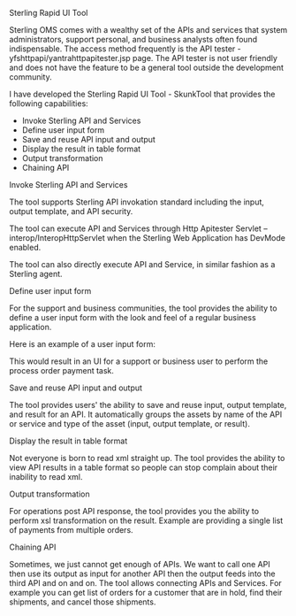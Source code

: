 Sterling Rapid UI Tool

Sterling OMS comes with a wealthy set of the APIs and services that system administrators, support personal, and business analysts often found indispensable. The access method frequently is the API tester - yfshttpapi/yantrahttpapitester.jsp page. The API tester is not user friendly and does not have the feature to be a general tool outside the development community.

I have developed the Sterling Rapid UI Tool - SkunkTool that provides the following capabilities:

* Invoke Sterling API and Services 
* Define user input form
* Save and reuse API input  and output
* Display the result in table format
* Output transformation
* Chaining API

Invoke Sterling API and Services 

The tool supports Sterling API invokation standard including the input, output template, and API security.

The tool can execute API and Services through Http Apitester Servlet – interop/InteropHttpServlet when the Sterling Web Application has DevMode enabled. 

The tool can also directly execute API and Service, in similar fashion as a Sterling agent.
 
Define user input form

For the support and business communities, the tool provides the ability to define a user input form with the look and feel of a regular business application. 

Here is an example of a user input form: 

<InputUI> 
  <Field Type="List" Name="EnterpriseCode" Label="Enterprise:" Default="Aurora">
      <Item Label="Aurora E Site" Value="Aurora" />
      <Item Label="BIGCO BD" Value="BIGCO_BD" />
      <Item Label="BIGCO" Value="BIGCO" />
   </Field>
  <Field Type="String" Size="24" Name="OrderNo" Label="Order Number:" />
   <Field Type="List" Name="DocumentType" Label="Document Type:" Default="0001">
      <Item Label="Sales Order" Value="0001" />
      <Item Label="Reture Order" Value="0003" />
   </Field>
   <Field Type="Boolean" Name="IgnoreCollectionDate" Label="Ignore Colleciton Date:" Default="true" />
   <Field Type="Boolean" Name="IgnoreTransactionDependencies" Label="Ignore Transaction Dep:" Default="true" />
</InputUI>
This would result in an UI for a support or business user to perform the process order payment task.


Save and reuse API input and output

The tool provides users' the ability to save and reuse input, output template, and result for an API. It automatically groups the assets by name of the API or service and type of the asset (input, output template, or result).




Display the result in table format

Not everyone is born to read xml straight up. The tool provides the ability to view API results in a table format so people can stop complain about their inability to read xml.


Output transformation

For operations post API response, the tool provides you the ability to perform xsl transformation on the result. Example are providing a single list of payments from multiple orders. 

Chaining API

Sometimes, we just cannot get enough of APIs. We want to call one API then use its output as input for another API then the output feeds into the third API and on and on. The tool allows connecting APIs and Services. For example you can get list of orders for a customer that are in hold, find their shipments, and cancel those shipments. 

